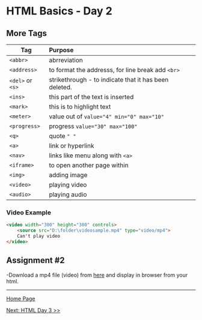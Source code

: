 # HTML Basics - Day 2

## More Tags

| Tag |   Purpose |
|-----|:----------|
| `<abbr>` | abrreviation |
| `<address>` | to format the addresss, for line break add `<br>` |
| `<del>` or `<s>` | strikethrough - to indicate that it has been deleted. |
| `<ins>` | this part of the text is inserted |
| `<mark>` | this is to highlight text|
| `<meter>` | value out of `value="4" min="0" max="10"` |
| `<progress>` | progress `value="30" max="100"` |
| `<q>` | quote `" "` |
| `<a>` | link or hyperlink |
| `<nav>` | links like menu along with `<a>`|
| `<iframe>` | to open another page within |
| `<img>` | adding image |
| `<video>` | playing video |
| `<audio>` | playing audio |

### Video Example

```html
<video width="300" height="300" controls> 
	<source src="D:\folder\videosample.mp4" type="video/mp4">
	Can't play video
</video>

```

## Assignment #2

-Download a mp4 file (video) from [here](https://file-examples-com.github.io/uploads/2017/04/file_example_MP4_480_1_5MG.mp4) and display in browser from your html.

---

[Home Page](../README.md)

[Next: HTML Day 3 >>](03-html-day03.md)
